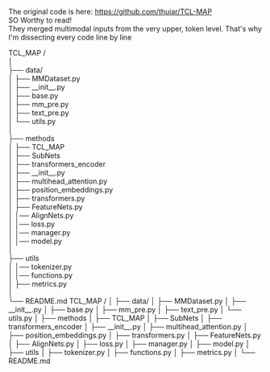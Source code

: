 The original code is here: https://github.com/thuiar/TCL-MAP <br>
SO Worthy to read! <br>
They merged multimodal inputs from the very upper, token level. That's why I'm dissecting every code line by line <br>

</pre>
TCL_MAP / <br>
│ <br>
├── data/ <br>
│ ├── MMDataset.py <br>
│ ├── __init__.py <br>
│ ├── base.py <br>
│ ├── mm_pre.py <br>
│ ├── text_pre.py <br>
│ └── utils.py <br>
│ <br>
├── methods <br>
│  ├── TCL_MAP <br>
│    ├── SubNets <br>
│       ├── transformers_encoder <br>
│         ├── __init__.py <br>
│         ├── multihead_attention.py <br>
│         ├── position_embeddings.py <br>
│         ├── transformers.py <br>
│       ├── FeatureNets.py <br>
│    │── AlignNets.py <br>
│    │── loss.py <br>
│    │── manager.py <br>
│    │── model.py <br>
│ <br>
├── utils <br>
│ │── tokenizer.py <br>
│ │── functions.py <br>
│ ├── metrics.py <br>
│ <br>
└── README.md <be>



</pre>
TCL_MAP /  
│  
├── data/  
│   ├── MMDataset.py  
│   ├── __init__.py  
│   ├── base.py  
│   ├── mm_pre.py  
│   ├── text_pre.py  
│   └── utils.py  
│  
├── methods  
│   ├── TCL_MAP  
│       ├── SubNets  
│           ├── transformers_encoder  
│               ├── __init__.py  
│               ├── multihead_attention.py  
│               ├── position_embeddings.py  
│               ├── transformers.py  
│           ├── FeatureNets.py  
│       ├── AlignNets.py  
│       ├── loss.py  
│       ├── manager.py  
│       ├── model.py  
│  
├── utils  
│   ├── tokenizer.py  
│   ├── functions.py  
│   ├── metrics.py  
│  
└── README.md
</pre>
